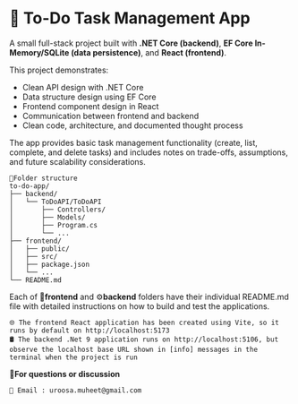 # 📝 To-Do Task Management App

A small full-stack project built with **.NET Core (backend)**, **EF Core In-Memory/SQLite (data persistence)**, and **React (frontend)**.  

This project demonstrates:
- Clean API design with .NET Core
- Data structure design using EF Core
- Frontend component design in React
- Communication between frontend and backend
- Clean code, architecture, and documented thought process

The app provides basic task management functionality (create, list, complete, and delete tasks) and includes notes on trade-offs, assumptions, and future scalability considerations.
```
📁Folder structure
to-do-app/
├── backend/
│   └── ToDoAPI/ToDoAPI
│       ├── Controllers/
│       ├── Models/
│       ├── Program.cs
│       └── ...
├── frontend/
│   ├── public/
│   ├── src/
│   ├── package.json
│   └── ...
└── README.md
```
Each of 🎨**frontend** and ⚙️**backend** folders have their individual README.md file with detailed instructions on how to build and test the applications.
```
🌐 The frontend React application has been created using Vite, so it runs by default on http://localhost:5173
🛢️ The backend .Net 9 application runs on http://localhost:5106, but observe the localhost base URL shown in [info] messages in the terminal when the project is run 
```
🙋**For questions or discussion**
```
📧 Email : uroosa.muheet@gmail.com 
```
